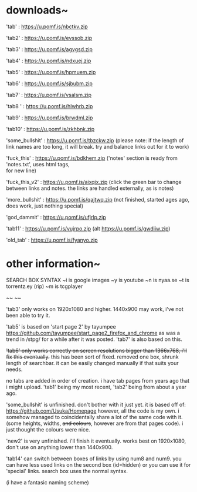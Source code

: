 # downloads~

'tab' : https://u.pomf.is/nbctkv.zip

'tab2' : https://u.pomf.is/evssob.zip

'tab3' : https://u.pomf.is/agvgsd.zip

'tab4' : https://u.pomf.is/ndxuej.zip

'tab5' : https://u.pomf.is/hpmuem.zip

'tab6' : https://u.pomf.is/sjbubm.zip

'tab7' : https://u.pomf.is/vsalsm.zip

'tab8 ' : https://u.pomf.is/hlwhrb.zip

'tab9' : https://u.pomf.is/brwdml.zip

'tab10' : https://u.pomf.is/zkhbnk.zip

'some_bullshit' :  https://u.pomf.is/tbzckw.zip (please note: if the length of link names are too long, it will break. try and balance links out for it to work)

'fuck_this' : https://u.pomf.is/bdkhem.zip ('notes' section is ready from 'notes.txt', uses html tags, <br> for new line)

'fuck_this_v2' : https://u.pomf.is/aixqix.zip (click the green bar to change between links and notes. the links are handled externally, as is notes)

'more_bullshit' : https://u.pomf.is/qajtwq.zip (not finished, started ages ago, does work, just nothing special)

'god_dammit' : https://u.pomf.is/ufjrlp.zip

'tab11' : https://u.pomf.is/vujrpo.zip (alt https://u.pomf.is/gwdiiw.zip)

'old_tab' : https://u.pomf.is/fyanyo.zip

# other information~

SEARCH BOX SYNTAX
~i is google images
~y is youtube
~n is nyaa.se
~t is torrentz.ey (rip)
~m is tcgplayer

~~      ~~

'tab3' only works on 1920x1080 and higher. 1440x900 may work, i've not been able to try it.

'tab5' is based on 'start page 2' by tayumpee https://github.com/tayumpee/start_page2_firefox_and_chrome as was a trend in /stpg/ for a while after it was posted. 'tab7' is also based on this.

~~'tab6' only works correctly on screen resolutions bigger than 1366x768, i'll fix this eventually.~~ this has been sort of fixed. removed one box, shrunk length of searchbar. it can be easily changed manually if that suits your needs.

no tabs are added in order of creation. i have tab pages from years ago that i might upload. 'tab1' being my most recent, 'tab2' being from about a year ago.

'some_bullshit' is unfinished. don't bother with it just yet. it is based off of: https://github.com/Usuka/Homepage
however, all the code is my own. i somehow managed to coincidentally share a lot of the same code with it. (some heights, widths, ~~and colours~~, however are from that pages code). i just thought the colours were nice.

'new2' is very unfinished. i'll finish it eventually. works best on 1920x1080, don't use on anything lower than 1440x900.

'tab14' can switch between boxes of links by using num8 and num9. you can have less used links on the second box (id=hidden) or you can use it for 'special' links. search box uses the normal syntax.

(i have a fantasic naming scheme)
